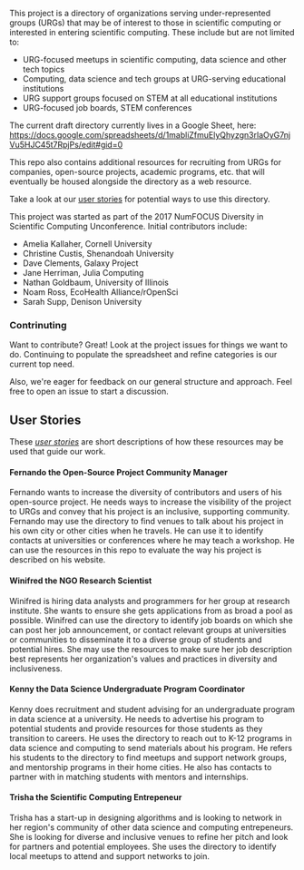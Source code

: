 This project is a directory of organizations serving under-represented groups (URGs) that may be of interest to those in scientific computing or interested in entering scientific computing.  These include but are not limited to:

- URG-focused meetups in scientific computing, data science and other tech topics
- Computing, data science and tech groups at URG-serving educational institutions
- URG support groups focused on STEM at all educational institutions
- URG-focused job boards, STEM conferences

The current draft directory currently lives in a Google Sheet, here: https://docs.google.com/spreadsheets/d/1mabliZfmuElyQhyzgn3rlaOyG7njVu5HJC45t7RpjPs/edit#gid=0

This repo also contains additional resources for recruiting from URGs for companies, open-source projects, academic programs, etc. that will eventually be housed alongside the directory as a web resource.

Take a look at our [user stories](user-stories) for potential ways to use this directory.

This project was started as part of the 2017 NumFOCUS Diversity in Scientific Computing Unconference. Initial contributors include:

- Amelia Kallaher, Cornell University 
- Christine Custis, Shenandoah University
- Dave Clements, Galaxy Project
- Jane Herriman, Julia Computing
- Nathan Goldbaum, University of Illinois
- Noam Ross, EcoHealth Alliance/rOpenSci
- Sarah Supp, Denison University

### Contrinuting 

Want to contribute? Great! Look at the project issues for things we want to do.  Continuing to populate the spreadsheet and refine categories is our current top need.

Also, we're eager for feedback on our general structure and approach. Feel free to open an issue to start a discussion.

## User Stories

These _[user stories](https://en.wikipedia.org/wiki/User_story)_ are short descriptions of how these resources may be used that guide our work.

#### Fernando the Open-Source Project Community Manager

Fernando wants to increase the diversity of contributors and users of his open-source project.  He needs ways to increase the visibility of the project to URGs and convey that his project is an inclusive, supporting community.  Fernando may use the directory to find venues to talk about his project in his own city or other cities when he travels.  He can use it to identify contacts at universities or conferences where he may teach a workshop.  He can use the resources in this repo to evaluate the way his project is described on his website.

#### Winifred the NGO Research Scientist

Winifred is hiring data analysts and programmers for her group at research institute. She wants to ensure she gets applications from as broad a pool as possible. Winifred can use the directory to identify job boards on which she can post her job announcement, or contact relevant groups at universities or communities to disseminate it to a diverse group of students and potential hires.  She may use the resources to make sure her job description best represents her organization's values and practices in diversity and inclusiveness.

#### Kenny the Data Science Undergraduate Program Coordinator

Kenny does recruitment and student advising for an undergraduate program in data science at a university.  He needs to advertise his program to potential students and provide resources for those students as they transition to careers. He uses the directory to reach out to K-12 programs in data science and computing to send materials about his program. He refers his students to the directory to find meetups and support network groups, and mentorship programs in their home cities. He also has contacts to partner with in matching students with mentors and internships.

#### Trisha the Scientific Computing Entrepeneur

Trisha has a start-up in designing algorithms and is looking to network in her region's community of other data science and computing entrepeneurs. She is looking for diverse and inclusive venues to refine her pitch and look for partners and potential employees.  She uses the directory to identify local meetups to attend and support networks to join.

